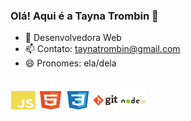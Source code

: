 ### Olá! Aqui é a Tayna Trombin 🎈


- 🔭 Desenvolvedora Web
- 📫 Contato: taynatrombin@gmail.com
- 😄 Pronomes: ela/dela

<div align="center">
 

</div>
<div style="display: inline_block"><br>
  <img align="center" alt="Ícone JavaScript" height="30" width="40" src="https://raw.githubusercontent.com/devicons/devicon/master/icons/javascript/javascript-plain.svg">
  <img align="center" alt="Ícone HTML" height="30" width="40" src="https://raw.githubusercontent.com/devicons/devicon/master/icons/html5/html5-original.svg">
  <img align="center" alt="ícone CSS" height="30" width="40" src="https://raw.githubusercontent.com/devicons/devicon/master/icons/css3/css3-original.svg">
  <img align="center" alt="ícone Git" height="40" width="40" src="https://raw.githubusercontent.com/devicons/devicon/master/icons/git/git-original-wordmark.svg">
  <img align="center" alt="ícone NodeJS" height="40" width="40" src="https://raw.githubusercontent.com/devicons/devicon/master/icons/nodejs/nodejs-original-wordmark.svg">
</div>
  
  ##
 
